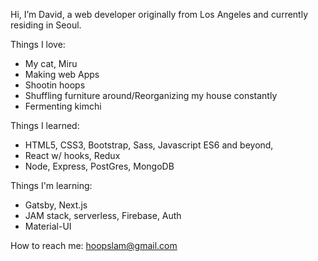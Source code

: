 Hi, I’m David, a web developer originally from Los Angeles and currently residing in Seoul.
  
Things I love:
  * My cat, Miru  
  * Making web Apps
  * Shootin hoops  
  * Shuffling furniture around/Reorganizing my house constantly
  * Fermenting kimchi  
      
Things I learned:
  * HTML5, CSS3, Bootstrap, Sass, Javascript ES6 and beyond,  
  * React w/ hooks, Redux
  * Node, Express, PostGres, MongoDB  
      
Things I'm learning:
  * Gatsby, Next.js  
  * JAM stack, serverless, Firebase, Auth
  * Material-UI
  
How to reach me: hoopslam@gmail.com

<!---
hoopslam/hoopslam is a ✨ special ✨ repository because its `README.md` (this file) appears on your GitHub profile.
You can click the Preview link to take a look at your changes.
--->
